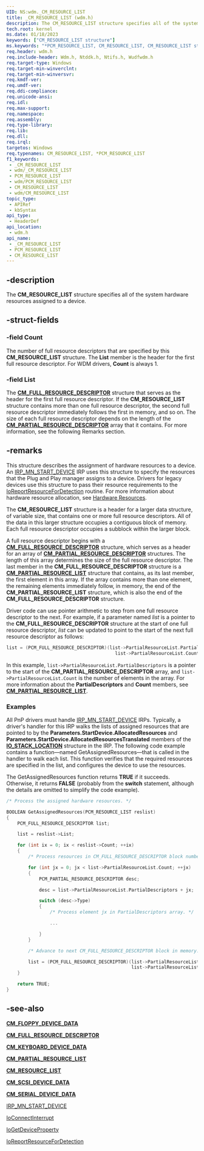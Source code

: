 ```yaml
---
UID: NS:wdm._CM_RESOURCE_LIST
title: _CM_RESOURCE_LIST (wdm.h)
description: The CM_RESOURCE_LIST structure specifies all of the system hardware resources assigned to a device.
tech.root: kernel
ms.date: 01/18/2023
keywords: ["CM_RESOURCE_LIST structure"]
ms.keywords: "*PCM_RESOURCE_LIST, CM_RESOURCE_LIST, CM_RESOURCE_LIST structure [Kernel-Mode Driver Architecture], PCM_RESOURCE_LIST, PCM_RESOURCE_LIST structure pointer [Kernel-Mode Driver Architecture], _CM_RESOURCE_LIST, kernel.cm_resource_list, kstruct_a_29dadb2f-b0d2-41a4-b17e-f69c12b6def6.xml, wdm/CM_RESOURCE_LIST, wdm/PCM_RESOURCE_LIST"
req.header: wdm.h
req.include-header: Wdm.h, Ntddk.h, Ntifs.h, Wudfwdm.h
req.target-type: Windows
req.target-min-winverclnt: 
req.target-min-winversvr: 
req.kmdf-ver: 
req.umdf-ver: 
req.ddi-compliance: 
req.unicode-ansi: 
req.idl: 
req.max-support: 
req.namespace: 
req.assembly: 
req.type-library: 
req.lib: 
req.dll: 
req.irql: 
targetos: Windows
req.typenames: CM_RESOURCE_LIST, *PCM_RESOURCE_LIST
f1_keywords:
 - _CM_RESOURCE_LIST
 - wdm/_CM_RESOURCE_LIST
 - PCM_RESOURCE_LIST
 - wdm/PCM_RESOURCE_LIST
 - CM_RESOURCE_LIST
 - wdm/CM_RESOURCE_LIST
topic_type:
 - APIRef
 - kbSyntax
api_type:
 - HeaderDef
api_location:
 - wdm.h
api_name:
 - _CM_RESOURCE_LIST
 - PCM_RESOURCE_LIST
 - CM_RESOURCE_LIST
---
```


## -description

The **CM_RESOURCE_LIST** structure specifies all of the system hardware resources assigned to a device.

## -struct-fields

### -field Count

The number of full resource descriptors that are specified by this **CM_RESOURCE_LIST** structure. The **List** member is the header for the first full resource descriptor. For WDM drivers, **Count** is always 1.

### -field List

The [**CM_FULL_RESOURCE_DESCRIPTOR**](./ns-wdm-_cm_full_resource_descriptor.md) structure that serves as the header for the first full resource descriptor. If the **CM_RESOURCE_LIST** structure contains more than one full resource descriptor, the second full resource descriptor immediately follows the first in memory, and so on. The size of each full resource descriptor depends on the length of the [**CM_PARTIAL_RESOURCE_DESCRIPTOR**](./ns-wdm-_cm_partial_resource_descriptor.md) array that it contains. For more information, see the following Remarks section.

## -remarks

This structure describes the assignment of hardware resources to a device. An [IRP_MN_START_DEVICE](/windows-hardware/drivers/kernel/irp-mn-start-device) IRP uses this structure to specify the resources that the Plug and Play manager assigns to a device. Drivers for legacy devices use this structure to pass their resource requirements to the [IoReportResourceForDetection](../ntddk/nf-ntddk-ioreportresourcefordetection.md) routine. For more information about hardware resource allocation, see [Hardware Resources](/windows-hardware/drivers/kernel/hardware-resources).

The **CM_RESOURCE_LIST** structure is a header for a larger data structure, of variable size, that contains one or more full resource descriptors. All of the data in this larger structure occupies a contiguous block of memory. Each full resource descriptor occupies a subblock within the larger block.

A full resource descriptor begins with a [**CM_FULL_RESOURCE_DESCRIPTOR**](./ns-wdm-_cm_full_resource_descriptor.md) structure, which serves as a header for an array of [**CM_PARTIAL_RESOURCE_DESCRIPTOR**](./ns-wdm-_cm_partial_resource_descriptor.md) structures. The length of this array determines the size of the full resource descriptor. The last member in the **CM_FULL_RESOURCE_DESCRIPTOR** structure is a [**CM_PARTIAL_RESOURCE_LIST**](./ns-wdm-_cm_partial_resource_list.md) structure that contains, as its last member, the first element in this array. If the array contains more than one element, the remaining elements immediately follow, in memory, the end of the **CM_PARTIAL_RESOURCE_LIST** structure, which is also the end of the **CM_FULL_RESOURCE_DESCRIPTOR** structure.

Driver code can use pointer arithmetic to step from one full resource descriptor to the next. For example, if a parameter named *list* is a pointer to the **CM_FULL_RESOURCE_DESCRIPTOR** structure at the start of one full resource descriptor, *list* can be updated to point to the start of the next full resource descriptor as follows:

```cpp
list = (PCM_FULL_RESOURCE_DESCRIPTOR)(list->PartialResourceList.PartialDescriptors +
                                        list->PartialResourceList.Count);
```

In this example, `list->PartialResourceList.PartialDescriptors` is a pointer to the start of the **CM_PARTIAL_RESOURCE_DESCRIPTOR** array, and `list->PartialResourceList.Count` is the number of elements in the array. For more information about the **PartialDescriptors** and **Count** members, see [**CM_PARTIAL_RESOURCE_LIST**](./ns-wdm-_cm_partial_resource_list.md).

### Examples

All PnP drivers must handle [IRP_MN_START_DEVICE](/windows-hardware/drivers/kernel/irp-mn-start-device) IRPs. Typically, a driver's handler for this IRP walks the lists of assigned resources that are pointed to by the **Parameters.StartDevice.AllocatedResources** and **Parameters.StartDevice.AllocatedResourcesTranslated** members of the [**IO_STACK_LOCATION**](./ns-wdm-_io_stack_location.md) structure in the IRP. The following code example contains a function—named GetAssignedResources—that is called in the handler to walk each list. This function verifies that the required resources are specified in the list, and configures the device to use the resources.

The GetAssignedResources function returns **TRUE** if it succeeds. Otherwise, it returns **FALSE** (probably from the **switch** statement, although the details are omitted to simplify the code example).

```cpp
/* Process the assigned hardware resources. */

BOOLEAN GetAssignedResources(PCM_RESOURCE_LIST reslist)
{
    PCM_FULL_RESOURCE_DESCRIPTOR list;

    list = reslist->List;

    for (int ix = 0; ix < reslist->Count; ++ix)
    {
        /* Process resources in CM_FULL_RESOURCE_DESCRIPTOR block number ix. */

        for (int jx = 0; jx < list->PartialResourceList.Count; ++jx)
        {
            PCM_PARTIAL_RESOURCE_DESCRIPTOR desc;

            desc = list->PartialResourceList.PartialDescriptors + jx;

            switch (desc->Type)
            {
                /* Process element jx in PartialDescriptors array. */

                ...

            }
        }

        /* Advance to next CM_FULL_RESOURCE_DESCRIPTOR block in memory. */

        list = (PCM_FULL_RESOURCE_DESCRIPTOR)(list->PartialResourceList.PartialDescriptors + 
                                              list->PartialResourceList.Count);
    }

    return TRUE;
}
```

## -see-also

[**CM_FLOPPY_DEVICE_DATA**](./ns-wdm-_cm_floppy_device_data.md)

[**CM_FULL_RESOURCE_DESCRIPTOR**](./ns-wdm-_cm_full_resource_descriptor.md)

[**CM_KEYBOARD_DEVICE_DATA**](./ns-wdm-_cm_keyboard_device_data.md)

[**CM_PARTIAL_RESOURCE_LIST**](./ns-wdm-_cm_partial_resource_list.md)

[**CM_RESOURCE_LIST**]()

[**CM_SCSI_DEVICE_DATA**](./ns-wdm-_cm_scsi_device_data.md)

[**CM_SERIAL_DEVICE_DATA**](./ns-wdm-_cm_serial_device_data.md)

[IRP_MN_START_DEVICE](/windows-hardware/drivers/kernel/irp-mn-start-device)

[IoConnectInterrupt](./nf-wdm-ioconnectinterrupt.md)

[IoGetDeviceProperty](./nf-wdm-iogetdeviceproperty.md)

[IoReportResourceForDetection](../ntddk/nf-ntddk-ioreportresourcefordetection.md)